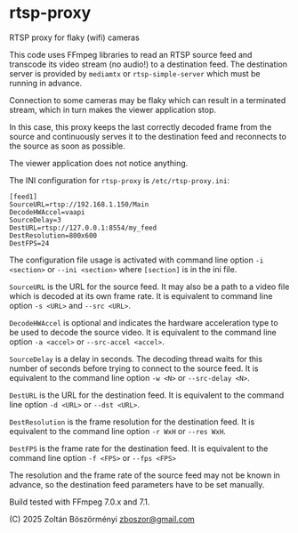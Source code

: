 # rtsp-proxy
RTSP proxy for flaky (wifi) cameras

This code uses FFmpeg libraries to read an RTSP source feed and
transcode its video stream (no audio!) to a destination feed.
The destination server is provided by `mediamtx` or `rtsp-simple-server`
which must be running in advance.

Connection to some cameras may be flaky which can result in
a terminated stream, which in turn makes the viewer application stop.

In this case, this proxy keeps the last correctly decoded frame
from the source and continuously serves it to the destination
feed and reconnects to the source as soon as possible.

The viewer application does not notice anything.

The INI configuration for `rtsp-proxy` is `/etc/rtsp-proxy.ini`:
```
[feed1]
SourceURL=rtsp://192.168.1.150/Main
DecodeHWAccel=vaapi
SourceDelay=3
DestURL=rtsp://127.0.0.1:8554/my_feed
DestResolution=800x600
DestFPS=24
```

The configuration file usage is activated with command line option
`-i <section>` or `--ini <section>` where `[section]` is in the
ini file.

`SourceURL` is the URL for the source feed. It may also be a path
to a video file which is decoded at its own frame rate. It is
equivalent to command line option `-s <URL>` and `--src <URL>`.

`DecodeHWAccel` is optional and indicates the hardware acceleration
type to be used to decode the source video. It is equivalent to
the command line option `-a <accel>` or `--src-accel <accel>`.

`SourceDelay` is a delay in seconds. The decoding thread waits for
this number of seconds before trying to connect to the source feed.
It is equivalent to the command line option `-w <N>` or
`--src-delay <N>`.

`DestURL` is the URL for the destination feed. It is equivalent
to the command line option `-d <URL>` or `--dst <URL>`.

`DestResolution` is the frame resolution for the destination feed.
It is equivalent to the command line option `-r WxH` or `--res WxH`.

`DestFPS` is the frame rate for the destination feed. It is
equivalent to the command line option `-f <FPS>` or `--fps <FPS>`

The resolution and the frame rate of the source feed may not be
known in advance, so the destination feed parameters have to be
set manually.

Build tested with FFmpeg 7.0.x and 7.1.

(C) 2025 Zoltán Böszörményi <zboszor@gmail.com>
